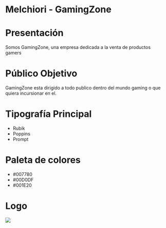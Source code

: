 # Melchiori - GamingZone

# Presentación

Somos GamingZone, una empresa dedicada a la venta de productos gamers

# Público Objetivo

GamingZone esta dirigido a todo publico dentro del mundo gaming o que quiera incursionar en el.

# Tipografía Principal

- Rubik
- Poppins
- Prompt

# Paleta de colores

- #007780
- #00D0DF
- #001E20

# Logo

<img src="C:\Users\leand\OneDrive\Cursos\Icaro\Proyecto\Logo.png">
